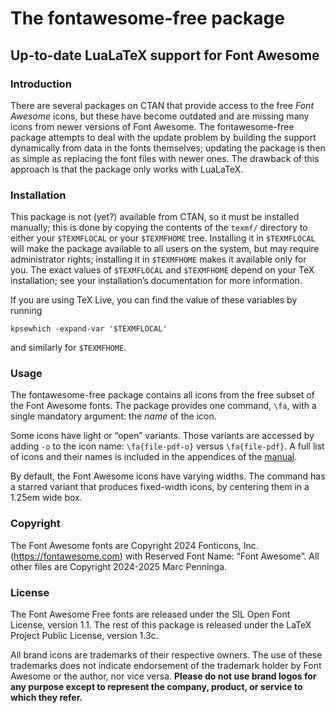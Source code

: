 # The <span class=sans-serif>fontawesome-free</span> package

## Up-to-date LuaLaTeX support for Font Awesome


### Introduction

There are several packages on CTAN that provide access to the free *Font
Awesome* icons, but these have become outdated and are missing many
icons from newer versions of Font Awesome. The <span
class="sans-serif">fontawesome-free</span> package attempts to deal with
the update problem by building the support dynamically from data in the
fonts themselves; updating the package is then as simple as replacing
the font files with newer ones. The drawback of this approach is that
the package only works with LuaLaTeX.

### Installation

This package is not (yet?) available from CTAN, so it must be installed
manually; this is done by copying the contents of the `texmf/` directory
to either your `$TEXMFLOCAL` or your `$TEXMFHOME` tree. Installing it in
`$TEXMFLOCAL` will make the package available to all users on the system,
but may require administrator rights; installing it in `$TEXMFHOME`
makes it available only for you. The exact values of `$TEXMFLOCAL` and
`$TEXMFHOME` depend on your TeX installation; see your installation’s
documentation for more information.

If you are using TeX Live, you can find the value of these variables by
running

<div class="center">

`kpsewhich -expand-var '$TEXMFLOCAL'`

</div>

and similarly for `$TEXMFHOME`.

### Usage

The <span class="sans-serif">fontawesome-free</span> package contains
all icons from the free subset of the Font Awesome fonts. The package
provides one command, `\fa`, with a single mandatory argument:
the _name_ of the icon.

Some icons have light or “open” variants. Those variants are accessed
by adding `-o` to the icon name: `\fa{file-pdf-o}` versus `\fa{file-pdf}`.
A full list of icons and their names is included in the appendices
of the [manual](https://github.com/drs-p/fontawesome-free/blob/main/texmf/doc/latex/fontawesome-free/fontawesome-free.pdf).

By default, the Font Awesome icons have varying widths. The command has
a starred variant that produces fixed-width icons, by centering them in
a 1.25em wide box.

### Copyright

The Font Awesome fonts are Copyright 2024 Fonticons, Inc.
(<https://fontawesome.com>) with Reserved Font Name: “Font Awesome”. All
other files are Copyright 2024-2025 Marc Penninga.

### License

The Font Awesome Free fonts are released under the SIL Open Font
License, version 1.1. The rest of this package is released under the
LaTeX Project Public License, version 1.3c.

All brand icons are trademarks of their respective owners. The use of
these trademarks does not indicate endorsement of the trademark holder
by Font Awesome or the author, nor vice versa. **Please do not use brand
logos for any purpose except to represent the company, product, or
service to which they refer.**

